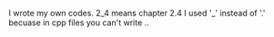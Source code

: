 I wrote my own codes.
2_4 means chapter 2.4 I used '_' instead of '.' becuase in cpp files you can't write ..
